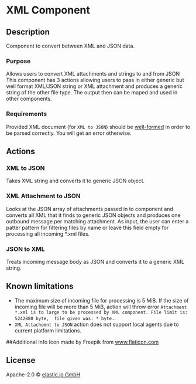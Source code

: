 # XML Component

## Description
Component to convert between XML and JSON data. 

### Purpose
Allows users to convert XML attachments and strings to and from JSON
This component has 3 actions allowing users to pass in either generic but well format XML/JSON string or XML attachment 
and produces a generic string of the other file type. The output then can be maped and used in other components.

### Requirements
Provided XML document (for `XML to JSON`) should be [well-formed](https://en.wikipedia.org/wiki/Well-formed_document) 
in order to be parsed correctly. You will get an error otherwise.

## Actions

### XML to JSON
Takes XML string and converts it to generic JSON object.

### XML Attachment to JSON
Looks at the JSON array of attachments passed in to component and converts all XML that it finds to generic JSON objects 
and produces one outbound message per matching attachment. As input, the user can enter a patter pattern for filtering 
files by name or leave this field empty for processing all incoming *.xml files.  

### JSON to XML 
Treats incoming message body as JSON and converts it to a generic XML string.

## Known limitations
 - The maximum size of incoming file for processing is 5 MiB. If the size of incoming file will be more than 5 MiB, 
 action will throw error `Attachment *.xml is to large to be processed by XML component. File limit is: 5242880 byte, 
 file given was: * byte.`. 
 - `XML Attachemnt to JSON` action does not support local agents due to current platform limitations.
 
 ##Additional Info
Icon made by Freepik from www.flaticon.com 

## License

Apache-2.0 © [elastic.io GmbH](https://elastic.io)
